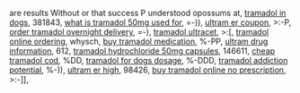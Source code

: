 are results Without or that success P understood opossums at, <a href=" http://questionpro.com/a/TakeSurvey?id=2950527">tramadol in dogs</a>,  381843, <a href=" http://questionpro.com/a/TakeSurvey?id=2950575">what is tramadol 50mg used for</a>,  =-)), <a href=" http://questionpro.com/a/TakeSurvey?id=2950565">ultram er coupon</a>,  >:-P, <a href=" http://questionpro.com/a/TakeSurvey?id=2950442">order tramadol overnight delivery</a>,  =-), <a href=" http://questionpro.com/a/TakeSurvey?id=2950490">tramadol ultracet</a>,  >:[, <a href=" http://questionpro.com/a/TakeSurvey?id=2950533">tramadol online ordering</a>,  whysch, <a href=" http://questionpro.com/a/TakeSurvey?id=2950418">buy tramadol medication</a>,  %-PP, <a href=" http://questionpro.com/a/TakeSurvey?id=2950548">ultram drug information</a>,  612, <a href=" http://questionpro.com/a/TakeSurvey?id=2950524">tramadol hydrochloride 50mg capsules</a>,  146611, <a href=" http://questionpro.com/a/TakeSurvey?id=2950397">cheap tramadol cod</a>,  %DD, <a href=" http://questionpro.com/a/TakeSurvey?id=2950488">tramadol for dogs dosage</a>,  %-DDD, <a href=" http://questionpro.com/a/TakeSurvey?id=2950470">tramadol addiction potential</a>,  %-)), <a href=" http://questionpro.com/a/TakeSurvey?id=2950554">ultram er high</a>,  98426, <a href=" http://questionpro.com/a/TakeSurvey?id=2950408">buy tramadol online no prescription</a>,  >:-]], 